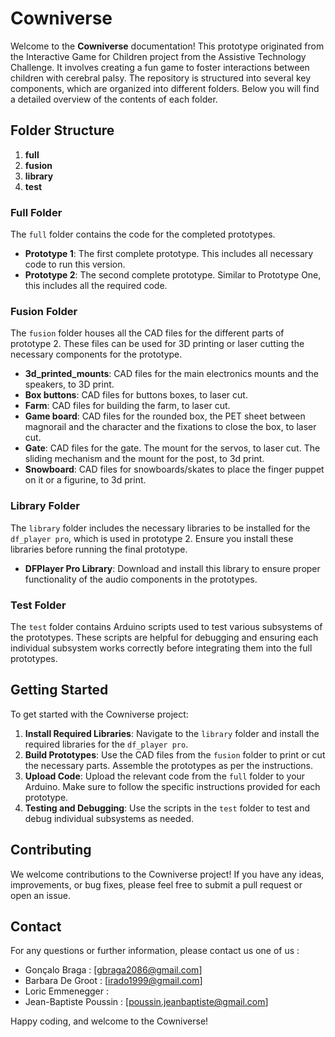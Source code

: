 # Cowniverse

Welcome to the **Cowniverse** documentation! This prototype originated from the Interactive Game for Children project from the Assistive Technology Challenge. It involves creating a fun game to foster interactions between children with cerebral palsy. The repository is structured into several key components, which are organized into different folders. Below you will find a detailed overview of the contents of each folder.

## Folder Structure

1. **full**
2. **fusion**
3. **library**
4. **test**

### Full Folder

The `full` folder contains the code for the completed prototypes.

- **Prototype 1**: The first complete prototype. This includes all necessary code to run this version.
- **Prototype 2**: The second complete prototype. Similar to Prototype One, this includes all the required code.

### Fusion Folder

The `fusion` folder houses all the CAD files for the different parts of prototype 2. These files can be used for 3D printing or laser cutting the necessary components for the prototype.

- **3d_printed_mounts**: CAD files for the main electronics mounts and the speakers, to 3D print.
- **Box buttons**: CAD files for buttons boxes, to laser cut.
- **Farm**: CAD files for building the farm, to laser cut.
- **Game board**: CAD files for the rounded box, the PET sheet between magnorail and the character and the fixations to close the box, to laser cut.
- **Gate**: CAD files for the gate. The mount for the servos, to laser cut. The sliding mechanism and the mount for the post, to 3d print.
- **Snowboard**: CAD files for snowboards/skates to place the finger puppet on it or a figurine, to 3d print.

### Library Folder

The `library` folder includes the necessary libraries to be installed for the `df_player pro`, which is used in prototype 2. Ensure you install these libraries before running the final prototype.

- **DFPlayer Pro Library**: Download and install this library to ensure proper functionality of the audio components in the prototypes.

### Test Folder

The `test` folder contains Arduino scripts used to test various subsystems of the prototypes. These scripts are helpful for debugging and ensuring each individual subsystem works correctly before integrating them into the full prototypes.

## Getting Started

To get started with the Cowniverse project:

1. **Install Required Libraries**: Navigate to the `library` folder and install the required libraries for the `df_player pro`.
2. **Build Prototypes**: Use the CAD files from the `fusion` folder to print or cut the necessary parts. Assemble the prototypes as per the instructions.
3. **Upload Code**: Upload the relevant code from the `full` folder to your Arduino. Make sure to follow the specific instructions provided for each prototype.
4. **Testing and Debugging**: Use the scripts in the `test` folder to test and debug individual subsystems as needed.

## Contributing

We welcome contributions to the Cowniverse project! If you have any ideas, improvements, or bug fixes, please feel free to submit a pull request or open an issue.

## Contact

For any questions or further information, please contact us one of us :
- Gonçalo Braga : [gbraga2086@gmail.com]
- Barbara De Groot : [irado1999@gmail.com] 
- Loric Emmenegger :
- Jean-Baptiste Poussin : [poussin.jeanbaptiste@gmail.com]

Happy coding, and welcome to the Cowniverse!

